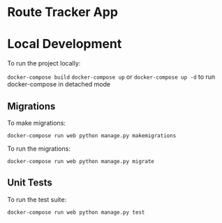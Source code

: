 # Route Tracker App

# Local Development

To run the project locally:

`docker-compose build`
`docker-compose up` or `docker-compose up -d` to run docker-compose in detached mode

## Migrations

To make migrations:

`docker-compose run web python manage.py makemigrations`

To run the migrations:

`docker-compose run web python manage.py migrate`

## Unit Tests

To run the test suite:

`docker-compose run web python manage.py test`
